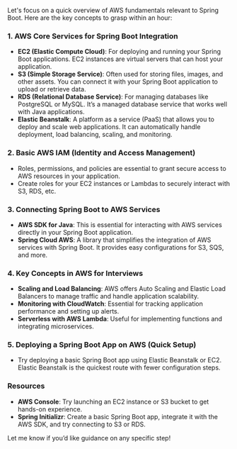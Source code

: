 
Let's focus on a quick overview of AWS fundamentals relevant to Spring Boot. Here are the key concepts to grasp within an hour:

### 1. **AWS Core Services for Spring Boot Integration**
   - **EC2 (Elastic Compute Cloud)**: For deploying and running your Spring Boot applications. EC2 instances are virtual servers that can host your application.
   - **S3 (Simple Storage Service)**: Often used for storing files, images, and other assets. You can connect it with your Spring Boot application to upload or retrieve data.
   - **RDS (Relational Database Service)**: For managing databases like PostgreSQL or MySQL. It’s a managed database service that works well with Java applications.
   - **Elastic Beanstalk**: A platform as a service (PaaS) that allows you to deploy and scale web applications. It can automatically handle deployment, load balancing, scaling, and monitoring.

### 2. **Basic AWS IAM (Identity and Access Management)**
   - Roles, permissions, and policies are essential to grant secure access to AWS resources in your application.
   - Create roles for your EC2 instances or Lambdas to securely interact with S3, RDS, etc.

### 3. **Connecting Spring Boot to AWS Services**
   - **AWS SDK for Java**: This is essential for interacting with AWS services directly in your Spring Boot application.
   - **Spring Cloud AWS**: A library that simplifies the integration of AWS services with Spring Boot. It provides easy configurations for S3, SQS, and more.

### 4. **Key Concepts in AWS for Interviews**
   - **Scaling and Load Balancing**: AWS offers Auto Scaling and Elastic Load Balancers to manage traffic and handle application scalability.
   - **Monitoring with CloudWatch**: Essential for tracking application performance and setting up alerts.
   - **Serverless with AWS Lambda**: Useful for implementing functions and integrating microservices.

### 5. **Deploying a Spring Boot App on AWS (Quick Setup)**
   - Try deploying a basic Spring Boot app using Elastic Beanstalk or EC2. Elastic Beanstalk is the quickest route with fewer configuration steps.

### Resources
   - **AWS Console**: Try launching an EC2 instance or S3 bucket to get hands-on experience.
   - **Spring Initializr**: Create a basic Spring Boot app, integrate it with the AWS SDK, and try connecting to S3 or RDS.

Let me know if you’d like guidance on any specific step!

